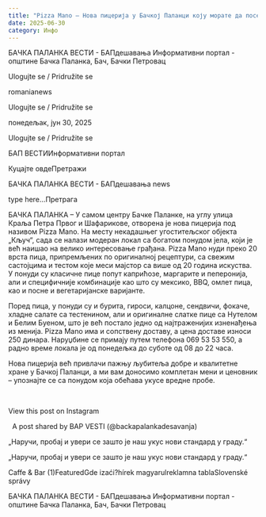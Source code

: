 ```yaml
---
title: "Pizza Mano – Нова пицерија у Бачкој Паланци коју морате да посетите"
date: 2025-06-30
category: Инфо
---
```


БАЧКА ПАЛАНКА ВЕСТИ - БАПдешавања Информативни портал - општине Бачка Паланка, Бач, Бачки Петровац

Ulogujte se / Pridružite se

romanianews

Ulogujte se / Pridružite se

понедељак, јун 30, 2025

Ulogujte se / Pridružite se

БАП ВЕСТИИнформативни портал

Куцајте овдеПретражи

БАЧКА ПАЛАНКА ВЕСТИ - БАПдешавања news

type here...Претрага

БАЧКА ПАЛАНКА – У самом центру Бачке Паланке, на углу улица Краља Петра Првог и Шафарикове, отворена је нова пицерија под називом Pizza Mano. На месту некадашњег угоститељског објекта „Кључ“, сада се налази модеран локал са богатом понудом јела, који је већ наишао на велико интересовање грађана.
Pizza Mano нуди преко 20 врста пица, припремљених по оригиналној рецептури, са свежим састојцима и тестом које меси мајстор са више од 20 година искуства. У понуди су класичне пице попут каприћозе, маргарите и пеперонија, али и специфичније комбинације као што су мексико, BBQ, омлет пица, као и посне и вегетаријанске варијанте.

Поред пица, у понуди су и бурита, гироси, калцоне, сендвичи, фокаче, хладне салате са тестенином, али и оригиналне слатке пице са Нутелом и Белим Буеном, што је већ постало једно од најтраженијих изненађења из менија.
Pizza Mano има и сопствену доставу, а цена доставе износи 250 динара. Наруџбине се примају путем телефона 069 53 53 550, а радно време локала је од понедељка до суботе од 08 до 22 часа.









Нова пицерија већ привлачи пажњу љубитеља добре и квалитетне хране у Бачкој Паланци, а ми вам доносимо комплетан мени и ценовник – упознајте се са понудом која обећава укусе вредне пробе.















 










View this post on Instagram






















 
A post shared by BAP VESTI (@backapalankadesavanja)



„Наручи, пробај и увери се зашто је наш укус нови стандард у граду.“
 
„Наручи, пробај и увери се зашто је наш укус нови стандард у граду.“

Caffe & Bar (1)FeaturedGde izaći?hírek magyarulreklamna tablaSlovenské správy

БАЧКА ПАЛАНКА ВЕСТИ - БАПдешавања Информативни портал - општине Бачка Паланка, Бач, Бачки Петровац
